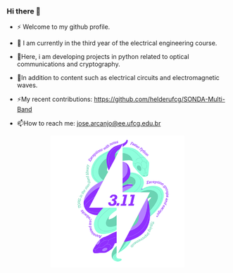 ### Hi there 👋

- ⚡ Welcome to my github profile.

- 🔭 I am currently in the third year of the electrical engineering course.

- 🌱Here, i am developing projects in python related to optical communications and cryptography.

- 🌱In addition to content such as electrical circuits and electromagnetic waves.

- ⚡My recent contributions: https://github.com/helderufcg/SONDA-Multi-Band

- 📫How to reach me: jose.arcanjo@ee.ufcg.edu.br

<p align="center">
  <img height="300" src="197611877-583a0bb2-a8fb-4275-8827-39f2f06ade6c.png">
<!--
**robertoarcanjo/robertoarcanjo** is a ✨ _special_ ✨ repository because its `README.md` (this file) appears on your GitHub profile.

Here are some ideas to get you started:

- 🔭 I’m currently working on ...
- 🌱 I’m currently learning ...
- 👯 I’m looking to collaborate on ...
- 🤔 I’m looking for help with ...
- 💬 Ask me about ...
- 📫 How to reach me: ...
- 😄 Pronouns: ...
- ⚡ Fun fact: ...
-->
